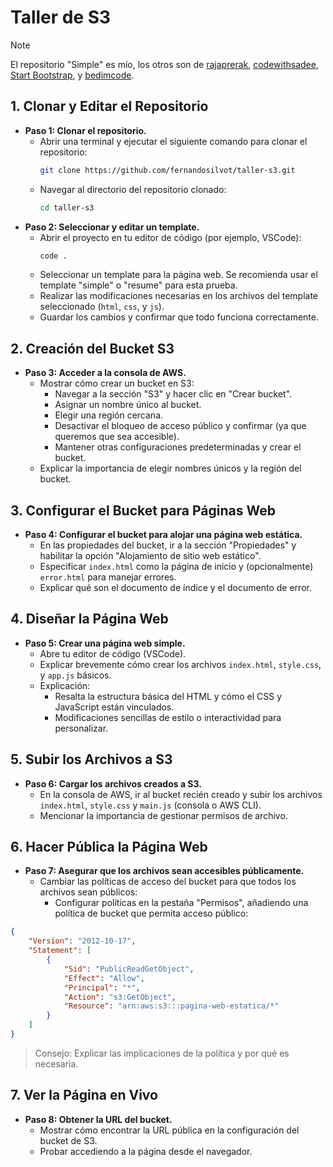 # Taller de S3
> [!NOTE]
>El repositorio "Simple" es mío, los otros son de [rajaprerak](https://github.com/rajaprerak/rajaprerak.github.io), [codewithsadee](https://github.com/codewithsadee/vcard-personal-portfolio), [Start Bootstrap](https://startbootstrap.com/theme/resume), y [bedimcode](https://github.com/bedimcode/responsive-portfolio-website-Alexa).


## 1. Clonar y Editar el Repositorio
- **Paso 1: Clonar el repositorio.**
    - Abrir una terminal y ejecutar el siguiente comando para clonar el repositorio:
        ```sh
        git clone https://github.com/fernandosilvot/taller-s3.git
        ```
    - Navegar al directorio del repositorio clonado:
        ```sh
        cd taller-s3
        ```
- **Paso 2: Seleccionar y editar un template.**
    - Abrir el proyecto en tu editor de código (por ejemplo, VSCode):
        ```sh
        code .
        ```
    - Seleccionar un template para la página web. Se recomienda usar el template "simple" o "resume" para esta prueba.
    - Realizar las modificaciones necesarias en los archivos del template seleccionado (`html`, `css`, y `js`).
    - Guardar los cambios y confirmar que todo funciona correctamente.

## 2. Creación del Bucket S3
- **Paso 3: Acceder a la consola de AWS.**
    - Mostrar cómo crear un bucket en S3:
        - Navegar a la sección "S3" y hacer clic en "Crear bucket".
        - Asignar un nombre único al bucket.
        - Elegir una región cercana.
        - Desactivar el bloqueo de acceso público y confirmar (ya que queremos que sea accesible).
        - Mantener otras configuraciones predeterminadas y crear el bucket.
    - Explicar la importancia de elegir nombres únicos y la región del bucket.

## 3. Configurar el Bucket para Páginas Web
- **Paso 4: Configurar el bucket para alojar una página web estática.**
    - En las propiedades del bucket, ir a la sección "Propiedades" y habilitar la opción "Alojamiento de sitio web estático".
    - Especificar `index.html` como la página de inicio y (opcionalmente) `error.html` para manejar errores.
    - Explicar qué son el documento de índice y el documento de error.

## 4. Diseñar la Página Web
- **Paso 5: Crear una página web simple.**
    - Abre tu editor de código (VSCode).
    - Explicar brevemente cómo crear los archivos `index.html`, `style.css`, y `app.js` básicos.
    - Explicación:
        - Resalta la estructura básica del HTML y cómo el CSS y JavaScript están vinculados.
        - Modificaciones sencillas de estilo o interactividad para personalizar.

## 5. Subir los Archivos a S3
- **Paso 6: Cargar los archivos creados a S3.**
    - En la consola de AWS, ir al bucket recién creado y subir los archivos `index.html`, `style.css` y `main.js` (consola o AWS CLI).
    - Mencionar la importancia de gestionar permisos de archivo.

## 6. Hacer Pública la Página Web
- **Paso 7: Asegurar que los archivos sean accesibles públicamente.**
    - Cambiar las políticas de acceso del bucket para que todos los archivos sean públicos:
        - Configurar políticas en la pestaña "Permisos", añadiendo una política de bucket que permita acceso público:

```json
{
    "Version": "2012-10-17",
    "Statement": [
        {
            "Sid": "PublicReadGetObject",
            "Effect": "Allow",
            "Principal": "*",
            "Action": "s3:GetObject",
            "Resource": "arn:aws:s3:::pagina-web-estatica/*"
        }
    ]
}
```
>Consejo: Explicar las implicaciones de la política y por qué es necesaria.

## 7. Ver la Página en Vivo
- **Paso 8: Obtener la URL del bucket.**
    - Mostrar cómo encontrar la URL pública en la configuración del bucket de S3.
    - Probar accediendo a la página desde el navegador.
